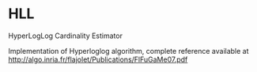# HLL
HyperLogLog Cardinality Estimator

Implementation of Hyperloglog algorithm, complete reference available at http://algo.inria.fr/flajolet/Publications/FlFuGaMe07.pdf
